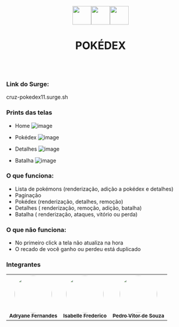 <p align='center'><img src='https://user-images.githubusercontent.com/77753437/115879372-f79af080-a41f-11eb-9d6b-58799c227e2c.png' width="50" /><img src='https://user-images.githubusercontent.com/77753437/115879375-f8cc1d80-a41f-11eb-875c-aac84312f0ac.png' width="50" /><img src='https://user-images.githubusercontent.com/77753437/115879378-f8cc1d80-a41f-11eb-8ba7-ca1756872043.png' width="50" /></p>
<h1 align='center'>POKÉDEX</h1>
<br /><br />

### Link do Surge:  
cruz-pokedex11.surge.sh

### Prints das telas
- Home
![image](https://user-images.githubusercontent.com/76170319/115942304-f699ab80-a47f-11eb-9a54-46ab00a61de0.png)

- Pokédex
![image](https://user-images.githubusercontent.com/76170319/115942328-129d4d00-a480-11eb-9a38-c14dd9d582e1.png)

- Detalhes
![image](https://user-images.githubusercontent.com/77745664/116022449-9e4ddf80-a620-11eb-866d-91307e337e7a.png)

- Batalha
![image](https://user-images.githubusercontent.com/77745664/116022461-a1e16680-a620-11eb-8787-ef5c3204548b.png)

### O que funciona: 
- Lista de pokémons (renderização, adição a pokédex e detalhes)
- Paginação
- Pokédex (renderização, detalhes, remoção)
- Detalhes ( renderização, remoção, adição, batalha)
- Batalha ( renderização, ataques, vitório ou perda) 

### O que não funciona: 
- No primeiro click a tela não atualiza na hora
- O recado de você ganho ou perdeu está duplicado

### Integrantes
<table>
  <tr style="border: none;">
    <td align="center"><a href="https://github.com/adryanefernandes"><img style="border-radius: 50%;" src="https://avatars.githubusercontent.com/u/76170319?s=400&u=c79a37b29d25709e380c64ae9d9432b35f72638e&v=4" width="100px;" alt=""/><br /><sub><b>Adryane Fernandes</b></sub></a><br />
    <td align="center"><a href="https://github.com/IsabelleFrederico"><img style="border-radius: 50%;" src="https://avatars.githubusercontent.com/u/77753437?v=4" width="100px;" alt=""/><br /><sub><b>Isabelle Frederico</b></sub></a><br />
    <td align="center"><a href="https://github.com/pedrovitors"><img style="border-radius: 50%;" src="https://avatars.githubusercontent.com/u/77745664?v=4" width="100px;" alt=""/><br /><sub><b>Pedro Vitor de Souza</b></sub></a><br />
  </tr>
</table>
